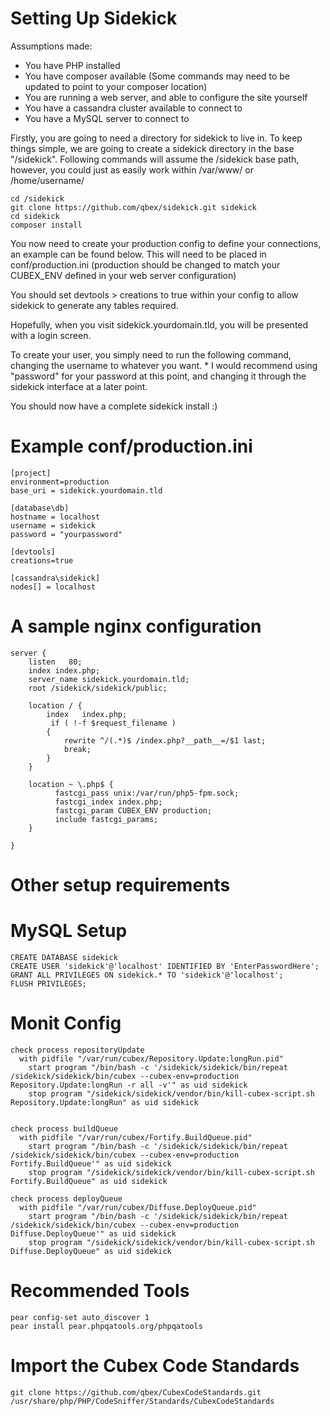 Setting Up Sidekick
===

Assumptions made:
- You have PHP installed
- You have composer available (Some commands may need to be updated to point to your composer location)
- You are running a web server, and able to configure the site yourself
- You have a cassandra cluster available to connect to
- You have a MySQL server to connect to

Firstly, you are going to need a directory for sidekick to live in.  To keep things simple, we are going to create a sidekick directory in the base "/sidekick".
Following commands will assume the /sidekick base path, however, you could just as easily work within /var/www/ or /home/username/

    cd /sidekick
    git clone https://github.com/qbex/sidekick.git sidekick
    cd sidekick
    composer install
  

You now need to create your production config to define your connections, an example can be found below.  This will need to be placed in conf/production.ini  (production should be changed to match your CUBEX_ENV defined in your web server configuration)

You should set devtools > creations to true within your config to allow sidekick to generate any tables required.

Hopefully, when you visit sidekick.yourdomain.tld, you will be presented with a login screen.

To create your user, you simply need to run the following command, changing the username to whatever you want.  * I would recommend using "password" for your password at this point, and changing it through the sidekick interface at a later point.

You should now have a complete sidekick install :)

Example conf/production.ini
===
	[project]
	environment=production
	base_uri = sidekick.yourdomain.tld

	[database\db]
	hostname = localhost
	username = sidekick
	password = "yourpassword"

	[devtools]
	creations=true

	[cassandra\sidekick]
	nodes[] = localhost

A sample nginx configuration
===

    server {
        listen   80;
        index index.php;
        server_name sidekick.yourdomain.tld;
        root /sidekick/sidekick/public;

        location / {
            index   index.php;
             if ( !-f $request_filename )
            {
                rewrite ^/(.*)$ /index.php?__path__=/$1 last;
                break;
            }
        }

        location ~ \.php$ {
              fastcgi_pass unix:/var/run/php5-fpm.sock;
              fastcgi_index index.php;
              fastcgi_param CUBEX_ENV production;
              include fastcgi_params;
        }

    }




Other setup requirements
========

MySQL Setup
==

    CREATE DATABASE sidekick
    CREATE USER 'sidekick'@'localhost' IDENTIFIED BY 'EnterPasswordHere';
    GRANT ALL PRIVILEGES ON sidekick.* TO 'sidekick'@'localhost';
    FLUSH PRIVILEGES;


Monit Config
==

    check process repositoryUpdate
      with pidfile "/var/run/cubex/Repository.Update:longRun.pid"
        start program "/bin/bash -c '/sidekick/sidekick/bin/repeat /sidekick/sidekick/bin/cubex --cubex-env=production Repository.Update:longRun -r all -v'" as uid sidekick
        stop program "/sidekick/sidekick/vendor/bin/kill-cubex-script.sh Repository.Update:longRun" as uid sidekick


    check process buildQueue
      with pidfile "/var/run/cubex/Fortify.BuildQueue.pid"
        start program "/bin/bash -c '/sidekick/sidekick/bin/repeat  /sidekick/sidekick/bin/cubex --cubex-env=production Fortify.BuildQueue'" as uid sidekick
        stop program "/sidekick/sidekick/vendor/bin/kill-cubex-script.sh Fortify.BuildQueue" as uid sidekick

    check process deployQueue
      with pidfile "/var/run/cubex/Diffuse.DeployQueue.pid"
        start program "/bin/bash -c '/sidekick/sidekick/bin/repeat  /sidekick/sidekick/bin/cubex --cubex-env=production Diffuse.DeployQueue'" as uid sidekick
        stop program "/sidekick/sidekick/vendor/bin/kill-cubex-script.sh Diffuse.DeployQueue" as uid sidekick


Recommended Tools
==

    pear config-set auto_discover 1
    pear install pear.phpqatools.org/phpqatools


Import the Cubex Code Standards
==
    git clone https://github.com/qbex/CubexCodeStandards.git /usr/share/php/PHP/CodeSniffer/Standards/CubexCodeStandards
